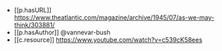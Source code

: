 
- [[p.hasURL]] https://www.theatlantic.com/magazine/archive/1945/07/as-we-may-think/303881/
- [[p.hasAuthor]] @vannevar-bush
- [[c.resource]] https://www.youtube.com/watch?v=c539cK58ees
